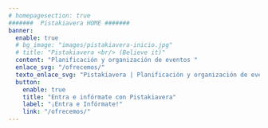```yaml
---
# homepagesection: true
#######  Pistakiavera HOME #######
banner:
  enable: true
  # bg_image: "images/pistakiavera-inicio.jpg"
  # title: "Pistakiavera <br/> (Believe it)"
  content: "Planificación y organización de eventos "
  enlace_svg: "/ofrecemos/"
  texto_enlace_svg: "Pistakiavera | Planificación y organización de eventos a tu medida."
  button:
    enable: true
    title: "Entra e infórmate con Pistakiavera"
    label: "¡Entra e Infórmate!"
    link: "/ofrecemos/"
---
```

